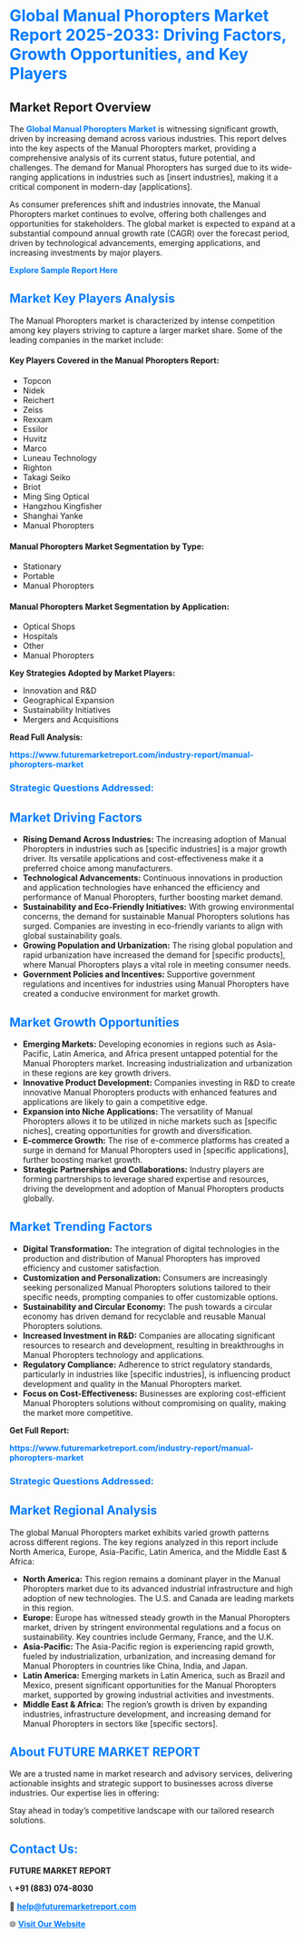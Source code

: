 <h1 style="color: #007BFF;">Global Manual Phoropters Market Report 2025-2033: Driving Factors, Growth Opportunities, and Key Players</h1>

<section id="overview">
<h2>Market Report Overview</h2>
<p>The <a href="https://www.futuremarketreport.com/industry-report/manual-phoropters-market" style="color: #007BFF; text-decoration: none;"><strong>Global Manual Phoropters Market</strong></a> is witnessing significant growth, driven by increasing demand across various industries. This report delves into the key aspects of the Manual Phoropters market, providing a comprehensive analysis of its current status, future potential, and challenges. The demand for Manual Phoropters has surged due to its wide-ranging applications in industries such as [insert industries], making it a critical component in modern-day [applications].</p>
<p>As consumer preferences shift and industries innovate, the Manual Phoropters market continues to evolve, offering both challenges and opportunities for stakeholders. The global market is expected to expand at a substantial compound annual growth rate (CAGR) over the forecast period, driven by technological advancements, emerging applications, and increasing investments by major players.</p>
</section>

<section id="overview">
<p><a href="https://www.futuremarketreport.com/request-sample/reportId=99637" style="color: #007BFF; text-decoration: none;"><strong>Explore Sample Report Here</strong></a></p>
</section>

<section id="key-players">
<h2 style="color: #007BFF;">Market Key Players Analysis</h2>
<p>The Manual Phoropters market is characterized by intense competition among key players striving to capture a larger market share. Some of the leading companies in the market include:</p>
<h4>Key Players Covered in the Manual Phoropters Report:</h4>
<ul><li>Topcon</li><li>Nidek</li><li>Reichert</li><li>Zeiss</li><li>Rexxam</li><li>Essilor</li><li>Huvitz</li><li>Marco</li><li>Luneau Technology</li><li>Righton</li><li>Takagi Seiko</li><li>Briot</li><li>Ming Sing Optical</li><li>Hangzhou Kingfisher</li><li>Shanghai Yanke</li><li>Manual Phoropters</li></ul>
<h4>Manual Phoropters Market Segmentation by Type:</h4>
<ul><li>Stationary</li><li>Portable</li><li>Manual Phoropters</li></ul>

<h4>Manual Phoropters Market Segmentation by Application:</h4>
<ul><li>Optical Shops</li><li>Hospitals</li><li>Other</li><li>Manual Phoropters</li></ul>
<p><strong>Key Strategies Adopted by Market Players:</strong></p>
<ul>
<li>Innovation and R&D</li>
<li>Geographical Expansion</li>
<li>Sustainability Initiatives</li>
<li>Mergers and Acquisitions</li>
</ul>
</section>

<section>
<p><strong>Read Full Analysis: </strong></p><a href="https://www.futuremarketreport.com/industry-report/manual-phoropters-market" style="color: #007BFF; text-decoration: none;"><strong>https://www.futuremarketreport.com/industry-report/manual-phoropters-market</strong></a>
<h3 style="color: #007BFF;">Strategic Questions Addressed:</h3>
</section>

<section id="driving-factors">
<h2 style="color: #007BFF;">Market Driving Factors</h2>
<ul>
<li><strong>Rising Demand Across Industries:</strong> The increasing adoption of Manual Phoropters in industries such as [specific industries] is a major growth driver. Its versatile applications and cost-effectiveness make it a preferred choice among manufacturers.</li>
<li><strong>Technological Advancements:</strong> Continuous innovations in production and application technologies have enhanced the efficiency and performance of Manual Phoropters, further boosting market demand.</li>
<li><strong>Sustainability and Eco-Friendly Initiatives:</strong> With growing environmental concerns, the demand for sustainable Manual Phoropters solutions has surged. Companies are investing in eco-friendly variants to align with global sustainability goals.</li>
<li><strong>Growing Population and Urbanization:</strong> The rising global population and rapid urbanization have increased the demand for [specific products], where Manual Phoropters plays a vital role in meeting consumer needs.</li>
<li><strong>Government Policies and Incentives:</strong> Supportive government regulations and incentives for industries using Manual Phoropters have created a conducive environment for market growth.</li>
</ul>
</section>

<section id="growth-opportunities">
<h2 style="color: #007BFF;">Market Growth Opportunities</h2>
<ul>
<li><strong>Emerging Markets:</strong> Developing economies in regions such as Asia-Pacific, Latin America, and Africa present untapped potential for the Manual Phoropters market. Increasing industrialization and urbanization in these regions are key growth drivers.</li>
<li><strong>Innovative Product Development:</strong> Companies investing in R&D to create innovative Manual Phoropters products with enhanced features and applications are likely to gain a competitive edge.</li>
<li><strong>Expansion into Niche Applications:</strong> The versatility of Manual Phoropters allows it to be utilized in niche markets such as [specific niches], creating opportunities for growth and diversification.</li>
<li><strong>E-commerce Growth:</strong> The rise of e-commerce platforms has created a surge in demand for Manual Phoropters used in [specific applications], further boosting market growth.</li>
<li><strong>Strategic Partnerships and Collaborations:</strong> Industry players are forming partnerships to leverage shared expertise and resources, driving the development and adoption of Manual Phoropters products globally.</li>
</ul>
</section>

<section id="trending-factors">
<h2 style="color: #007BFF;">Market Trending Factors</h2>
<ul>
<li><strong>Digital Transformation:</strong> The integration of digital technologies in the production and distribution of Manual Phoropters has improved efficiency and customer satisfaction.</li>
<li><strong>Customization and Personalization:</strong> Consumers are increasingly seeking personalized Manual Phoropters solutions tailored to their specific needs, prompting companies to offer customizable options.</li>
<li><strong>Sustainability and Circular Economy:</strong> The push towards a circular economy has driven demand for recyclable and reusable Manual Phoropters solutions.</li>
<li><strong>Increased Investment in R&D:</strong> Companies are allocating significant resources to research and development, resulting in breakthroughs in Manual Phoropters technology and applications.</li>
<li><strong>Regulatory Compliance:</strong> Adherence to strict regulatory standards, particularly in industries like [specific industries], is influencing product development and quality in the Manual Phoropters market.</li>
<li><strong>Focus on Cost-Effectiveness:</strong> Businesses are exploring cost-efficient Manual Phoropters solutions without compromising on quality, making the market more competitive.</li>
</ul>
</section>

<section>
<p><strong>Get Full Report: </strong></p><a href="https://www.futuremarketreport.com/industry-report/manual-phoropters-market" style="color: #007BFF; text-decoration: none;"><strong>https://www.futuremarketreport.com/industry-report/manual-phoropters-market</strong></a>
<h3 style="color: #007BFF;">Strategic Questions Addressed:</h3>
</section>


<section id="regional-analysis">
<h2 style="color: #007BFF;">Market Regional Analysis</h2>
<p>The global Manual Phoropters market exhibits varied growth patterns across different regions. The key regions analyzed in this report include North America, Europe, Asia-Pacific, Latin America, and the Middle East & Africa:</p>
<ul>
<li><strong>North America:</strong> This region remains a dominant player in the Manual Phoropters market due to its advanced industrial infrastructure and high adoption of new technologies. The U.S. and Canada are leading markets in this region.</li>
<li><strong>Europe:</strong> Europe has witnessed steady growth in the Manual Phoropters market, driven by stringent environmental regulations and a focus on sustainability. Key countries include Germany, France, and the U.K.</li>
<li><strong>Asia-Pacific:</strong> The Asia-Pacific region is experiencing rapid growth, fueled by industrialization, urbanization, and increasing demand for Manual Phoropters in countries like China, India, and Japan.</li>
<li><strong>Latin America:</strong> Emerging markets in Latin America, such as Brazil and Mexico, present significant opportunities for the Manual Phoropters market, supported by growing industrial activities and investments.</li>
<li><strong>Middle East & Africa:</strong> The region’s growth is driven by expanding industries, infrastructure development, and increasing demand for Manual Phoropters in sectors like [specific sectors].</li>
</ul>
</section>

<footer>
<h2 style="color: #007BFF;">About FUTURE MARKET REPORT</h2>
<p>We are a trusted name in market research and advisory services, delivering actionable insights and strategic support to businesses across diverse industries. Our expertise lies in offering:</p>

<p>Stay ahead in today’s competitive landscape with our tailored research solutions.</p>

<h2 style="color: #007BFF;">Contact Us:</h2>
<p><strong>FUTURE MARKET REPORT</strong></p>
<p>📞 <strong>+91 (883) 074-8030</strong></p>
<p>📧 <strong><a href="mailto:help@futuremarketreport.com" style="color: #007BFF;">help@futuremarketreport.com</a></strong></p>
<p>🌐 <strong><a href="https://www.futuremarketreport.com/" style="color: #007BFF;">Visit Our Website</a></strong></p>
</footer>